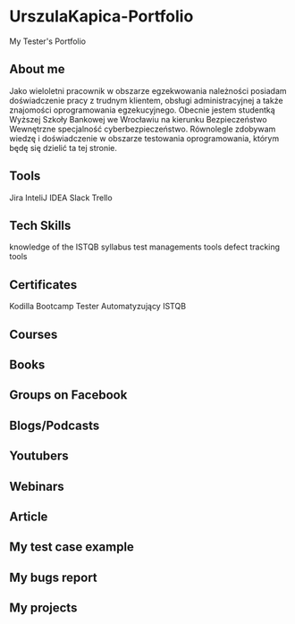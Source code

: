 # UrszulaKapica-Portfolio

My Tester's Portfolio

## About me

Jako wieloletni pracownik w obszarze egzekwowania należności posiadam doświadczenie pracy z trudnym klientem, obsługi administracyjnej 
 a także znajomości oprogramowania egzekucyjnego. Obecnie jestem studentką Wyższej Szkoły Bankowej we Wrocławiu na kierunku Bezpieczeństwo Wewnętrzne specjalność cyberbezpieczeństwo. Równolegle zdobywam wiedzę i doświadczenie w obszarze testowania oprogramowania, którym będę się dzielić ta tej stronie.

## Tools

Jira
InteliJ IDEA
Slack
Trello

## Tech Skills

knowledge of the ISTQB syllabus
test managements tools
defect tracking tools


## Certificates

Kodilla Bootcamp Tester Automatyzujący ISTQB

## Courses

## Books

## Groups on Facebook

## Blogs/Podcasts

## Youtubers

## Webinars

## Article

## My test case example

## My bugs report

## My projects
